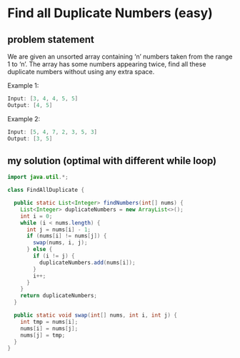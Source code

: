 # Find all Duplicate Numbers (easy)

## problem statement

We are given an unsorted array containing ‘n’ numbers taken from the range 1 to ‘n’. The array has some numbers appearing twice, find all these duplicate numbers without using any extra space.

Example 1:

```java
Input: [3, 4, 4, 5, 5]
Output: [4, 5]
```

Example 2:

```java
Input: [5, 4, 7, 2, 3, 5, 3]
Output: [3, 5]
```

## my solution (optimal with different while loop)

```java
import java.util.*;

class FindAllDuplicate {

  public static List<Integer> findNumbers(int[] nums) {
    List<Integer> duplicateNumbers = new ArrayList<>();
    int i = 0;
    while (i < nums.length) {
      int j = nums[i] - 1;
      if (nums[i] != nums[j]) {
        swap(nums, i, j);
      } else {
        if (i != j) {
          duplicateNumbers.add(nums[i]);
        }
        i++;
      }
    }
    return duplicateNumbers;
  }

  public static void swap(int[] nums, int i, int j) {
    int tmp = nums[i];
    nums[i] = nums[j];
    nums[j] = tmp;
  }
}
```
